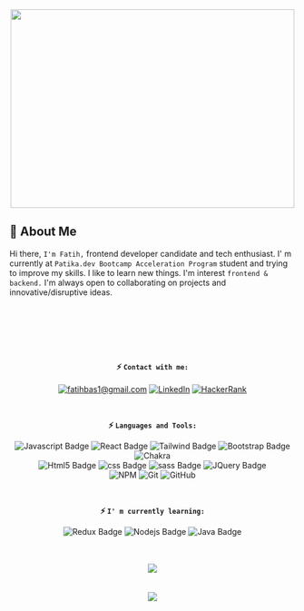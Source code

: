 <div align="center">
  <img width="500" height="350" src="https://user-images.githubusercontent.com/47625725/149567020-a4c6bbbb-0c6e-4ebd-97f7-3f760462a57d.gif" />
</div>


<div>
  <h2> 🚀 About Me </h2>
  
  Hi there, `I'm Fatih,` frontend developer candidate and tech enthusiast. 
  I' m currently at `Patika.dev Bootcamp Acceleration Program` student and trying to improve my skills. 
  I like to learn new things. I'm interest `frontend & backend.` I'm always open to collaborating on projects and innovative/disruptive ideas.
</div>

<div align="center">

  <br>
  <br>
  <br>
  <br>
  <br>

 <b>  ⚡️ `Contact with me:`  </b>
  <br>
  <br>
  [![fatihbas1@gmail.com](https://img.shields.io/badge/fatihbas1@gmail.com-D14836?style=for-the-badge&labelColor=black&logo=gmail&logoColor=D14836)](mailto:fatihbas1@gmail.com)
  [![LinkedIn](https://img.shields.io/badge/-LinkedIn-0077B5?style=for-the-badge&labelColor=black&logo=LinkedIn&logoColor=0077B5)](https://www.linkedin.com/in/fatih-bas/)
  [![HackerRank](https://img.shields.io/badge/-Hackerrank-2EC866?style=for-the-badge&labelColor=black&logo=HackerRank&logoColor=2EC866)](https://www.hackerrank.com/fatih_bas)
 
</div>
<br>
<div align="center">
 
  <b>  ⚡️ `Languages and Tools:`  </b> 
  <br>
  
  ![Javascript Badge](https://img.shields.io/badge/-Javascript-F0DB4F?style=for-the-badge&labelColor=black&logo=javascript&logoColor=F0DB4F)
  ![React Badge](https://img.shields.io/badge/-React-61DBFB?style=for-the-badge&labelColor=black&logo=react&logoColor=61DBFB)
  ![Tailwind Badge](https://img.shields.io/badge/Tailwind_CSS-38B2AC?style=for-the-badge&labelColor=black&logo=tailwind-css&logoColor=38B2AC) 
  ![Bootstrap Badge](https://img.shields.io/badge/bootstrap-%23563D7C.svg?style=for-the-badge&labelColor=black&logo=bootstrap&logoColor=23563D7C)
  ![Chakra](https://img.shields.io/badge/chakra-%234ED1C5.svg?style=for-the-badge&labelColor=black&logo=chakraui&logoColor=234ED1C5) <br>
  ![Html5 Badge](https://img.shields.io/badge/HTML-E34F26?style=for-the-badge&labelColor=black&logo=html5&logoColor=E34F26)
  ![css Badge](https://img.shields.io/badge/CSS-00BFFF?&style=for-the-badge&labelColor=black&logo=css3&logoColor=00BFFF)
  ![sass Badge](https://img.shields.io/badge/Sass-CC6699?style=for-the-badge&labelColor=black&logo=sass&logoColor=CC6699) 
  ![JQuery Badge](https://img.shields.io/badge/jQuery-0769AD?style=for-the-badge&labelColor=black&logo=jquery&logoColor=0769AD)  <br>
  ![NPM](https://img.shields.io/badge/NPM-%23000000.svg?style=for-the-badge&labelColor=black&logo=npm&logoColor=white)
  ![Git](https://img.shields.io/badge/git-%23F05033.svg?style=for-the-badge&labelColor=black&logo=git&logoColor=23F05033)
  ![GitHub](https://img.shields.io/badge/github-%23121011.svg?style=for-the-badge&labelColor=black&logo=github&logoColor=white)
  
</div>
<br>
 <div align="center">
  
  <b>  ⚡️ `I' m currently learning:` </b>
  <br>
  
  ![Redux Badge](https://img.shields.io/badge/Redux-593D88?style=for-the-badge&labelColor=black&logo=redux&logoColor=593D88)
  ![Nodejs Badge](https://img.shields.io/badge/-Nodejs-3C873A?style=for-the-badge&labelColor=black&logo=node.js&logoColor=3C873A)
  ![Java Badge](https://img.shields.io/badge/Java-ED8B00?style=for-the-badge&labelColor=black&logo=java&logoColor=ED8B00) <br>
  <br>
  <br>
  
  
   <img align src="https://api.visitorbadge.io/api/visitors?path=fatih-bas&label=visitors&labelColor=%23697689&countColor=%23ff8a65&style=for-the-badge">
</div>                                                                                                                               
<br>
<br>
                                                                                                                                
<div align = "center">
  <img src="https://github-readme-stats.vercel.app/api?username=fatih-bas&show_icons=true&hide=contribs,prs&cache_seconds=86400&theme=dracula">
  <br><br>
 
</div>






